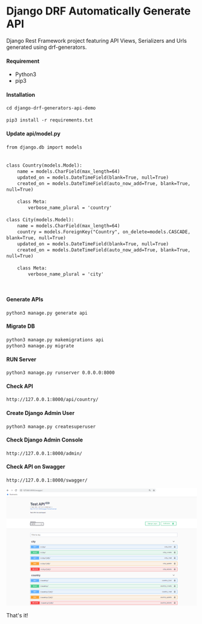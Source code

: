 
# Django DRF Automatically Generate API

Django Rest Framework project featuring API Views, Serializers and Urls generated using drf-generators.


#### Requirement
* Python3
* pip3

#### Installation

```
cd django-drf-generators-api-demo

pip3 install -r requirements.txt
```

#### Update api/model.py


```
from django.db import models


class Country(models.Model):
    name = models.CharField(max_length=64)
    updated_on = models.DateTimeField(blank=True, null=True)
    created_on = models.DateTimeField(auto_now_add=True, blank=True, null=True)

    class Meta:
        verbose_name_plural = 'country'

class City(models.Model):
    name = models.CharField(max_length=64)
    country = models.ForeignKey("Country", on_delete=models.CASCADE, blank=True, null=True)
    updated_on = models.DateTimeField(blank=True, null=True)
    created_on = models.DateTimeField(auto_now_add=True, blank=True, null=True)

    class Meta:
        verbose_name_plural = 'city'

        
```
 
#### Generate APIs

```
python3 manage.py generate api
```

#### Migrate DB

```
python3 manage.py makemigrations api
python3 manage.py migrate
```

#### RUN Server

```
python3 manage.py runserver 0.0.0.0:8000
```

#### Check API

```
http://127.0.0.1:8000/api/country/
```

#### Create Django Admin User

```
python3 manage.py createsuperuser

```
#### Check Django Admin Console

```
http://127.0.0.1:8000/admin/
```


#### Check API on Swagger

```
http://127.0.0.1:8000/swagger/
```
![diagram](swagger.PNG)

That's it!

